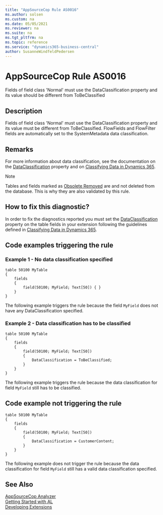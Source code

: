 ```yaml
---
title: "AppSourceCop Rule AS0016"
ms.author: solsen
ms.custom: na
ms.date: 05/05/2021
ms.reviewer: na
ms.suite: na
ms.tgt_pltfrm: na
ms.topic: reference
ms.service: "dynamics365-business-central"
author: SusanneWindfeldPedersen
---
```

[//]: # (START>DO_NOT_EDIT)
[//]: # (IMPORTANT:Do not edit any of the content between here and the END>DO_NOT_EDIT.)
[//]: # (Any modifications should be made in the .xml files in the ModernDev repo.)
# AppSourceCop Rule AS0016
Fields of field class 'Normal' must use the DataClassification property and its value should be different from ToBeClassified

## Description
Fields of field class 'Normal' must use the DataClassification property and its value must be different from ToBeClassified. FlowFields and FlowFilter fields are automatically set to the SystemMetadata data classification.

[//]: # (IMPORTANT: END>DO_NOT_EDIT)

## Remarks

For more information about data classification, see the documentation on the [DataClassification](../properties/devenv-dataclassification-property.md) property and on [Classifying Data in Dynamics 365](../devenv-classifying-data.md).

> [!NOTE]  
> Tables and fields marked as [Obsolete Removed](../properties/devenv-obsoletestate-property.md) are and not deleted from the database. This is why they are 
also validated by this rule.

## How to fix this diagnostic?

In order to fix the diagnostics reported you must set the [DataClassification](../properties/devenv-dataclassification-property.md) property on the table fields in your extension following the guidelines defined in [Classifying Data in Dynamics 365](../devenv-classifying-data.md).

## Code examples triggering the rule

### Example 1 - No data classification specified

```AL
table 50100 MyTable
{
    fields
    {
        field(50100; MyField; Text[50]) { }
    }
}
```
The following example triggers the rule because the field `MyField` does not have any DataClassification specified.

### Example 2 - Data classification has to be classified

```AL
table 50100 MyTable
{
    fields
    {
        field(50100; MyField; Text[50]) 
        { 
            DataClassification = ToBeClassified;
        }
    }
}
```
The following example triggers the rule because the data classification for field `MyField` still has to be classified.

## Code example not triggering the rule

```AL
table 50100 MyTable
{
    fields
    {
        field(50100; MyField; Text[50]) 
        { 
            DataClassification = CustomerContent;
        }
    }
}
```

The following example does not trigger the rule because the data classification for field `MyField` still has a valid data classification specified.

## See Also  
[AppSourceCop Analyzer](appsourcecop.md)  
[Getting Started with AL](../devenv-get-started.md)  
[Developing Extensions](../devenv-dev-overview.md)  
